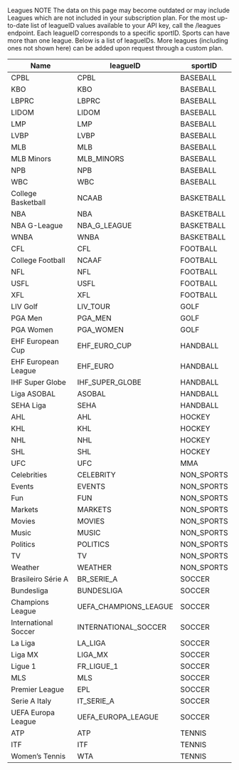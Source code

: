 Leagues
NOTE
The data on this page may become outdated or may include Leagues which are not included in your subscription plan. For the most up-to-date list of leagueID values available to your API key, call the /leagues endpoint.
Each leagueID corresponds to a specific sportID. Sports can have more than one league. Below is a list of leagueIDs. More leagues (including ones not shown here) can be added upon request through a custom plan.

| Name | leagueID | sportID |
| --- | --- | --- |
| CPBL | CPBL | BASEBALL |
| KBO | KBO | BASEBALL |
| LBPRC | LBPRC | BASEBALL |
| LIDOM | LIDOM | BASEBALL |
| LMP | LMP | BASEBALL |
| LVBP | LVBP | BASEBALL |
| MLB | MLB | BASEBALL |
| MLB Minors | MLB_MINORS | BASEBALL |
| NPB | NPB | BASEBALL |
| WBC | WBC | BASEBALL |
| College Basketball | NCAAB | BASKETBALL |
| NBA | NBA | BASKETBALL |
| NBA G-League | NBA_G_LEAGUE | BASKETBALL |
| WNBA | WNBA | BASKETBALL |
| CFL | CFL | FOOTBALL |
| College Football | NCAAF | FOOTBALL |
| NFL | NFL | FOOTBALL |
| USFL | USFL | FOOTBALL |
| XFL | XFL | FOOTBALL |
| LIV Golf | LIV_TOUR | GOLF |
| PGA Men | PGA_MEN | GOLF |
| PGA Women | PGA_WOMEN | GOLF |
| EHF European Cup | EHF_EURO_CUP | HANDBALL |
| EHF European League | EHF_EURO | HANDBALL |
| IHF Super Globe | IHF_SUPER_GLOBE | HANDBALL |
| Liga ASOBAL | ASOBAL | HANDBALL |
| SEHA Liga | SEHA | HANDBALL |
| AHL | AHL | HOCKEY |
| KHL | KHL | HOCKEY |
| NHL | NHL | HOCKEY |
| SHL | SHL | HOCKEY |
| UFC | UFC | MMA |
| Celebrities | CELEBRITY | NON_SPORTS |
| Events | EVENTS | NON_SPORTS |
| Fun | FUN | NON_SPORTS |
| Markets | MARKETS | NON_SPORTS |
| Movies | MOVIES | NON_SPORTS |
| Music | MUSIC | NON_SPORTS |
| Politics | POLITICS | NON_SPORTS |
| TV | TV | NON_SPORTS |
| Weather | WEATHER | NON_SPORTS |
| Brasileiro Série A | BR_SERIE_A | SOCCER |
| Bundesliga | BUNDESLIGA | SOCCER |
| Champions League | UEFA_CHAMPIONS_LEAGUE | SOCCER |
| International Soccer | INTERNATIONAL_SOCCER | SOCCER |
| La Liga | LA_LIGA | SOCCER |
| Liga MX | LIGA_MX | SOCCER |
| Ligue 1 | FR_LIGUE_1 | SOCCER |
| MLS | MLS | SOCCER |
| Premier League | EPL | SOCCER |
| Serie A Italy | IT_SERIE_A | SOCCER |
| UEFA Europa League | UEFA_EUROPA_LEAGUE | SOCCER |
| ATP | ATP | TENNIS |
| ITF | ITF | TENNIS |
| Women’s Tennis | WTA | TENNIS |
